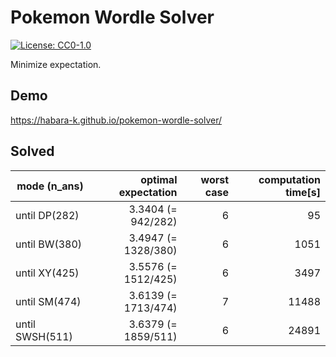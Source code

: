 # Pokemon Wordle Solver

[![License: CC0-1.0](https://img.shields.io/badge/License-CC0_1.0-lightgrey.svg)](http://creativecommons.org/publicdomain/zero/1.0/)

Minimize expectation.

## Demo

https://habara-k.github.io/pokemon-wordle-solver/


## Solved

| mode (n_ans)   | optimal expectation | worst case | computation time[s] |
|----------------|--------------------:|-----------:|--------------------:|
| until DP(282)  | 3.3404 (= 942/282)  | 6          | 95                  |
| until BW(380)  | 3.4947 (= 1328/380) | 6          | 1051                |
| until XY(425)  | 3.5576 (= 1512/425) | 6          | 3497                |
| until SM(474)  | 3.6139 (= 1713/474) | 7          | 11488               |
| until SWSH(511)| 3.6379 (= 1859/511) | 6          | 24891               |
